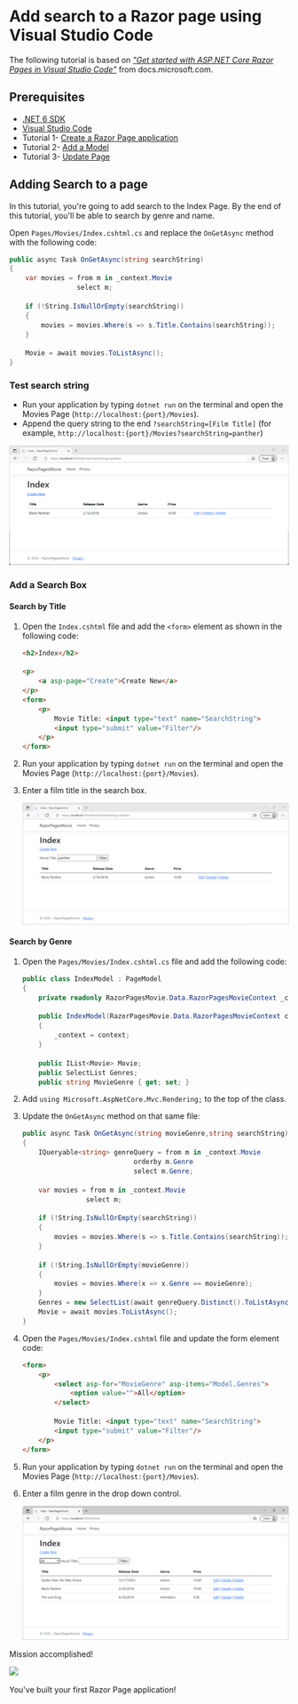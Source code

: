 # Add search to a Razor page using Visual Studio Code

The following tutorial is based on [*"Get started with ASP.NET Core Razor Pages in Visual Studio Code"*](https://docs.microsoft.com/aspnet/core/tutorials/razor-pages-vsc/razor-pages-start) from docs.microsoft.com.

## Prerequisites

* [.NET 6 SDK](https://dotnet.microsoft.com/download/dotnet/6.0)
* [Visual Studio Code](https://code.visualstudio.com/?wt.mc_id=adw-brand&gclid=Cj0KCQjwqYfWBRDPARIsABjQRYwLe3b9dJMixA98s8nS8QfuNBKGsiRVRXzB93fe4E27LGK5KLrGcnYaAgdREALw_wcB)
* Tutorial 1- [Create a Razor Page application](../1-Create%20a%20Razor%20Page/Create-a-Razorpage.md)
* Tutorial 2- [Add a Model](../2-Add%20a%20model/Addamodel.md)
* Tutorial 3- [Update Page](../3-Update%20Pages/update.md)

## Adding Search to a page

In this tutorial, you're going to add search to the Index Page. By the end of this tutorial, you'll be able to search by genre and name.

Open `Pages/Movies/Index.cshtml.cs` and replace the `OnGetAsync` method with the following code:

``` cs
public async Task OnGetAsync(string searchString)
{
    var movies = from m in _context.Movie
                 select m;

    if (!String.IsNullOrEmpty(searchString))
    {
        movies = movies.Where(s => s.Title.Contains(searchString));
    }

    Movie = await movies.ToListAsync();
}
```

### Test search string

* Run your application by typing `dotnet run` on the terminal and open the Movies Page (`http://localhost:{port}/Movies`).
* Append the query string to the end `?searchString=[Film Title]` (for example, `http://localhost:{port}/Movies?searchString=panther`)

![](images/searchString.PNG)

### Add a Search Box

#### Search by Title

1. Open the `Index.cshtml` file and add the `<form>` element as shown in the following code:

    ```html
    <h2>Index</h2>
    
    <p>
        <a asp-page="Create">Create New</a>
    </p>
    <form>
        <p>
            Movie Title: <input type="text" name="SearchString">
            <input type="submit" value="Filter"/>
        </p>
    </form>
    ```

1. Run your application by typing `dotnet run` on the terminal and open the Movies Page (`http://localhost:{port}/Movies`).
1. Enter a film title in the search box.

    ![](images/searchform.PNG)

#### Search by Genre

1. Open the `Pages/Movies/Index.cshtml.cs` file and add the following code:

    ``` cs
    public class IndexModel : PageModel
    {
        private readonly RazorPagesMovie.Data.RazorPagesMovieContext _context;
    
        public IndexModel(RazorPagesMovie.Data.RazorPagesMovieContext context)
        {
            _context = context;
        }
    
        public IList<Movie> Movie;
        public SelectList Genres;
        public string MovieGenre { get; set; }
    ```

1. Add `using Microsoft.AspNetCore.Mvc.Rendering;` to the top of the class.
1. Update the `OnGetAsync` method on that same file:

    ``` cs
    public async Task OnGetAsync(string movieGenre,string searchString)
    {
        IQueryable<string> genreQuery = from m in _context.Movie
                                orderby m.Genre
                                select m.Genre;
    
        var movies = from m in _context.Movie
                    select m;
    
        if (!String.IsNullOrEmpty(searchString))
        {
            movies = movies.Where(s => s.Title.Contains(searchString));
        }
    
        if (!String.IsNullOrEmpty(movieGenre))
        {
            movies = movies.Where(x => x.Genre == movieGenre);
        }
        Genres = new SelectList(await genreQuery.Distinct().ToListAsync());
        Movie = await movies.ToListAsync();
    }
    ```

1. Open the `Pages/Movies/Index.cshtml` file and update the form element code:

    ```html
    <form>
        <p>
            <select asp-for="MovieGenre" asp-items="Model.Genres">
                <option value="">All</option>
            </select>
            
            Movie Title: <input type="text" name="SearchString">
            <input type="submit" value="Filter"/>
        </p>
    </form>
    ```

1. Run your application by typing `dotnet run` on the terminal and open the Movies Page (`http://localhost:{port}/Movies`).
1. Enter a film genre in the drop down control.

    ![](images/genre.PNG)

Mission accomplished!

![](https://media.giphy.com/media/3o6UBbrfvYwldawfDi/giphy.gif)

You've built your first Razor Page application!
